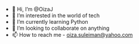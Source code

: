 - 👋 Hi, I’m @OizaJ
- 👀 I’m interested in the world of tech
- 🌱 I’m currently learning Python
- 💞️ I’m looking to collaborate on anything
- 📫 How to reach me - oiza.suleiman@yahoo.com

<!---
OizaJ/OizaJ is a ✨ special ✨ repository because its `README.md` (this file) appears on your GitHub profile.
You can click the Preview link to take a look at your changes.
--->

